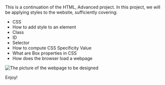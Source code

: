 This is a continuation of the HTML, Advanced project. In this project, we will be applying styles to the website, sufficiently covering:

+ CSS
+ How to add style to an element
+ Class
+ ID
+ Selector
+ How to compute CSS Specificity Value
+ What are Box properties in CSS
+ How does the browser load a webpage

![The picture of the webpage to be designed](School%20Page@2x.png)

Enjoy!